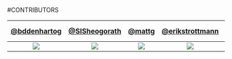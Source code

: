 #CONTRIBUTORS

|  [@bddenhartog](https://github.com/bddenhartog)  |  [@SISheogorath](https://github.com/SISheogorath)  |  [@mattg](https://github.com/mattgd)  |  [@erikstrottmann](https://github.com/erikstrottmann)  |  [@Rishabh04-02](https://github.com/Rishabh04-02)  |
|:------------------------------------------------:|:--------------------------------------------------:|:--------------------------------------------------------------:|:------------------------------------------------------:|:-------------------------------------------------------------------------------------:|
| ![](https://avatars3.githubusercontent.com/u/3893293?v=3&s=150)  |![](https://avatars2.githubusercontent.com/u/8719867?v=3&s=150)  |  ![](https://avatars1.githubusercontent.com/u/9063128?v=3&s=150)  | ![](https://avatars0.githubusercontent.com/u/2874864?v=3&s=150)  | |![](https://avatars0.githubusercontent.com/u/2874864?v=3&s=150) |
